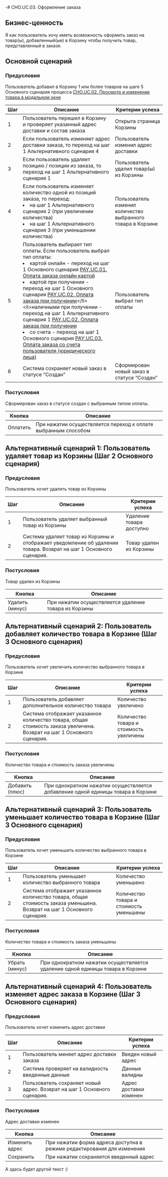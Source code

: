 -# CHO.UC.03. Оформление заказа
## Бизнес-ценность
Я как пользователь хочу иметь возможность оформить заказ на товар(ы), добавленный(ые) в Корзину чтобы получить товар, представленный в заказе.
## Основной сценарий
### Предусловия
Пользователь добавил в Корзину 1 или более товаров на шаге 5 Основного сценария процесса 
[CHO.UC.02. Просмотр и изменение товара в модальном окне](https://best-pizza.atlassian.net/wiki/spaces/TPE/pages/196657/CHO.UC.02.)

|Шаг| Описание | Критерии успеха |
|------------- |---------------| -------------|
|1| Пользователь перешел в Корзину и проверяет указанный адрес доставки и состав заказа | Открыта страница Корзины |
|2| Если пользователь изменяет адрес доставки заказа, то переход на шаг 1 Альтернативного сценария 4 | Пользователь изменил адрес доставки|
| 3 | Если пользователь удаляет позицию / позиции из заказа, то переход на шаг 1 Альтернативного сценария 1 | Пользователь удалил товар(ы) из Корзины |
| 4 |Если пользователь изменяет количество одной из позиций заказа, то переход: <li> на шаг 1 Альтернативного сценария 2 (при увеличении количества)</li> <li> на шаг 1 Альтернативного сценария 3 (при уменьшении количества) </li>| Пользователь изменил количество выбранного товара в Корзине |
| 5 | Пользователь выбирает тип оплаты. Если пользователь выбрал тип оплаты: <li> картой онлайн - переход на шаг 1 Основного сценария [PAY.UC.01. Оплата заказа онлайн картой](https://best-pizza.atlassian.net/wiki/spaces/TPE/pages/622593)</li> <li> картой при получении - переход на шаг 1 Основного сценария [PAY.UC.02. Оплата заказа при получении](https://best-pizza.atlassian.net/wiki/spaces/TPE/pages/720897/PAY.UC.02.)</li> <li>наличными при получении - переход на шаг 1 Альтернативного сценария 1 [PAY.UC.02. Оплата заказа при получении](https://best-pizza.atlassian.net/wiki/spaces/TPE/pages/720897)</li> <li> со счета - переход на шаг 1 Основного сценария [PAY.UC.03. Оплата заказа со счета пользователя (юридического лица)](https://best-pizza.atlassian.net/wiki/spaces/TPE/pages/1409029)</li>   | Пользователь выбрал тип оплаты |
| 6 | Система сохраняет новый заказ в статусе “Создан”  | Сформирован новый заказ в статусе “Создан” |

### Постусловия
Сформирован заказ в статусе создан с выбранным типом оплаты.

| Кнопка | Описание|
|------------- |---------------|
| Оплатить | При нажатии осуществляется переход к оплате выбранным способом |

## Альтернативный сценарий 1: Пользователь удаляет товар из Корзины (Шаг 2 Основного сценария)

### Предусловия
Пользователь хочет удалить товар из Корзины

|Шаг| Описание | Критерии успеха |
|------------- |---------------| -------------|
|1| Пользователь удаляет выбранный товар из Корзины | Удаление товара доступно |
|2| Система удаляет товар из Корзины и отображает уведомление об удалении товара. Возврат на шаг 1 Основного сценария. | Товар удален из Корзины|

### Постусловия
Товар удален из Корзины

| Кнопка | Описание|
|------------- |---------------|
| Удалить (минус) | При нажатии осуществляется удаление товара из Корзины |

## Альтернативный сценарий 2: Пользователь добавляет количество товара в Корзине (Шаг 3 Основного сценария)

### Предусловия
Пользователь хочет увеличить количество выбранного товара в Корзине

|Шаг| Описание | Критерии успеха |
|------------- |---------------| -------------|
|1| Пользователь добавляет дополнительное количество товара | Количество увеличено |
|2| Система отображает указанное количество товара, общая стоимость заказа увеличена. Возврат на шаг 1 Основного сценария. | Количество товара и стоимость увеличены|

### Постусловия
Количество товара и стоимость заказа увеличены

| Кнопка | Описание|
|------------- |---------------|
| Добавить (плюс) | При однократном нажатии осуществляется добавление одной единицы товара в Корзине |

## Альтернативный сценарий 3: Пользователь уменьшает количество товара в Корзине (Шаг 3 Основного сценария)

### Предусловия
Пользователь хочет уменьшить количество выбранного товара в Корзине

|Шаг| Описание | Критерии успеха |
|------------- |---------------| -------------|
|1| Пользователь уменьшает количество выбранного товара | Количество уменьшено |
|2| Система отображает указанное количество товара, общая стоимость заказа уменьшена. Возврат на шаг 1 Основного сценария. | Количество товара и стоимость уменьшены|

### Постусловия
Количество товара и стоимость заказа уменьшены

| Кнопка | Описание|
|------------- |---------------|
| Убрать (минус) | При однократном нажатии осуществляется удаление одной единицы товара в Корзине |

## Альтернативный сценарий 4: Пользователь изменяет адрес заказа в Корзине (Шаг 3 Основного сценария)

### Предусловия
Пользователь хочет изменить адрес доставки

|Шаг| Описание | Критерии успеха |
|------------- |---------------| -------------|
|1| Пользователь меняет адрес доставки заказа | Введен новый адрес |
|2| Система проверяет на валидность введенные данные | Данные валидны |
|3| Пользователь сохраняет новый адрес. Возврат на шаг 1 Основного сценария. | Адрес доставки изменен|

### Постусловия
Адрес доставки изменен

| Кнопка | Описание|
|------------- |---------------|
| Изменить адрес | При нажатии форма адреса доступна в режиме редактирования для изменения |
| Сохранить | При нажатии сохраняется введенный адрес |


А здесь будет другой текст :)